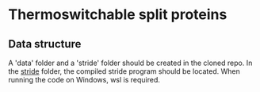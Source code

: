 # Thermoswitchable split proteins

## Data structure
A 'data' folder and a 'stride' folder should be created in the cloned repo. In the [stride](https://webclu.bio.wzw.tum.de/stride/) folder, the compiled stride program should be located. When running the code on Windows, wsl is required.
